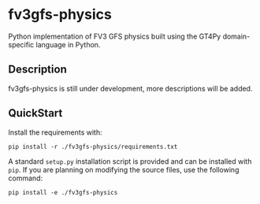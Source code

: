 # fv3gfs-physics
Python implementation of FV3 GFS physics built using the GT4Py domain-specific language in Python.

## Description
fv3gfs-physics is still under development, more descriptions will be added.

## QuickStart

Install the requirements with:
```
pip install -r ./fv3gfs-physics/requirements.txt
```
A standard `setup.py` installation script is provided and can be installed with `pip`.
If you are planning on modifying the source files, use the following command:
```
pip install -e ./fv3gfs-physics
```